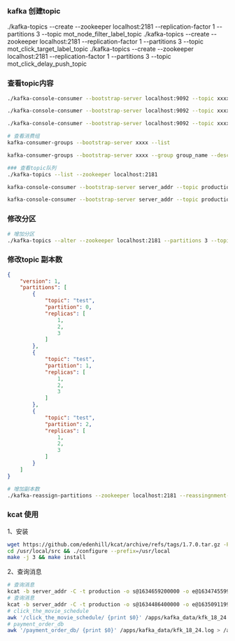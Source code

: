 ### kafka 创建topic
./kafka-topics --create --zookeeper localhost:2181 --replication-factor 1 --partitions 3 --topic mot_node_filter_label_topic
./kafka-topics --create --zookeeper localhost:2181 --replication-factor 1 --partitions 3 --topic mot_click_target_label_topic
./kafka-topics --create --zookeeper localhost:2181 --replication-factor 1 --partitions 3 --topic mot_click_delay_push_topic

### 查看topic内容
```bash
./kafka-console-consumer --bootstrap-server localhost:9092 --topic xxxx --from-beginning

./kafka-console-consumer --bootstrap-server localhost:9092 --topic xxxx --from-beginning

./kafka-console-consumer --bootstrap-server localhost:9092 --topic xxxxx --offset latest --partition 0

# 查看消费组
kafka-consumer-groups --bootstrap-server xxxx --list

kafka-consumer-groups --bootstrap-server xxxx --group group_name --describe

### 查看topic队列
./kafka-topics --list --zookeeper localhost:2181

kafka-console-consumer --bootstrap-server server_addr --topic production --offset 165053844 --partition 1

kafka-console-consumer --bootstrap-server server_addr --topic production --max-messages=10
```

### 修改分区
```bash
# 增加分区
./kafka-topics --alter --zookeeper localhost:2181 --partitions 3 --topic xxxx
```
### 修改topic 副本数
```json
{
    "version": 1,
    "partitions": [
        {
            "topic": "test",
            "partition": 0,
            "replicas": [
                1,
                2,
                3
            ]
        },
        {
            "topic": "test",
            "partition": 1,
            "replicas": [
                1,
                2,
                3
            ]
        },
        {
            "topic": "test",
            "partition": 2,
            "replicas": [
                1,
                2,
                3
            ]
        }
    ]
}
```
```bash
# 增加副本数
./kafka-reassign-partitions --zookeeper localhost:2181 --reassingnment-json-file test.json --execute
```

### kcat 使用
1、安装
```bash
wget https://github.com/edenhill/kcat/archive/refs/tags/1.7.0.tar.gz -P /usr/local/src
cd /usr/local/src && ./configure --prefix=/usr/local
make -j 3 && make install
```

2、查询消息
```bash
# 查询消息
kcat -b server_addr -C -t production -o s@1634659200000 -o e@1634745599000 -f 'Topic %t [%p] at offset %o key %k value %s\n'
# 查询消息
kcat -b server_addr -C -t production -o s@1634486400000 -o e@1635091199000 -f 'Topic %t [%p] at offset %o key %k time %T value %s\n' |awk '/confirm_seat_selection/ {print $0}' > /apps/kafka_data/toptic
# click_the_movie_schedule
awk '/click_the_movie_schedule/ {print $0}' /apps/kafka_data/kfk_18_24.log > /apps/kafka_data/toptic
# payment_order_db
awk '/payment_order_db/ {print $0}' /apps/kafka_data/kfk_18_24.log > /apps/kafka_data/toptic
```